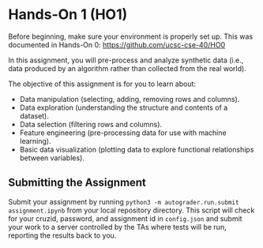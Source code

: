 # Hands-On 1 (HO1)

Before beginning, make sure your environment is properly set up.
This was documented in Hands-On 0: https://github.com/ucsc-cse-40/HO0

In this assignment, you will pre-process and analyze synthetic data (i.e., data produced by an algorithm rather than collected from the real world).

The objective of this assignment is for you to learn about:
 - Data manipulation (selecting, adding, removing rows and columns).
 - Data exploration (understanding the structure and contents of a dataset).
 - Data selection (filtering rows and columns).
 - Feature engineering (pre-processing data for use with machine learning).
 - Basic data visualization (plotting data to explore functional relationships between variables).

## Submitting the Assignment

Submit your assignment by running `python3 -m autograder.run.submit assignment.ipynb` from your local repository directory.
This script will check for your cruzid, password, and assignment id in `config.json`
and submit your work to a server controlled by the TAs where tests will be run, reporting the results back to you.
